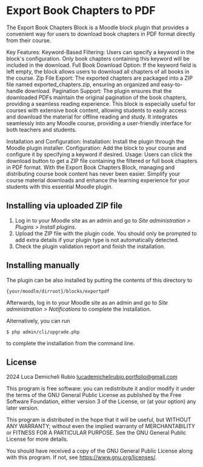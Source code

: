# Export Book Chapters to PDF #

The Export Book Chapters Block is a Moodle block plugin that provides a convenient way for users to download book chapters in PDF format directly from their course.

Key Features:
Keyword-Based Filtering: Users can specify a keyword in the block's configuration. Only book chapters containing this keyword will be included in the download.
Full Book Download Option: If the keyword field is left empty, the block allows users to download all chapters of all books in the course.
Zip File Export: The exported chapters are packaged into a ZIP file named exported_chapters.zip, ensuring an organized and easy-to-handle download.
Pagination Support: The plugin ensures that the downloaded PDFs maintain the original pagination of the book chapters, providing a seamless reading experience.
This block is especially useful for courses with extensive book content, allowing students to easily access and download the material for offline reading and study. It integrates seamlessly into any Moodle course, providing a user-friendly interface for both teachers and students.

Installation and Configuration:
Installation: Install the plugin through the Moodle plugin installer.
Configuration: Add the block to your course and configure it by specifying a keyword if desired.
Usage: Users can click the download button to get a ZIP file containing the filtered or full book chapters in PDF format.
With the Export Book Chapters Block, managing and distributing course book content has never been easier. Simplify your course material downloads and enhance the learning experience for your students with this essential Moodle plugin.

## Installing via uploaded ZIP file ##

1. Log in to your Moodle site as an admin and go to _Site administration >
   Plugins > Install plugins_.
2. Upload the ZIP file with the plugin code. You should only be prompted to add
   extra details if your plugin type is not automatically detected.
3. Check the plugin validation report and finish the installation.

## Installing manually ##

The plugin can be also installed by putting the contents of this directory to

    {your/moodle/dirroot}/blocks/exportpdf

Afterwards, log in to your Moodle site as an admin and go to _Site administration >
Notifications_ to complete the installation.

Alternatively, you can run

    $ php admin/cli/upgrade.php

to complete the installation from the command line.

## License ##

2024 Luca Demicheli Rubio <lucademichelirubio.portfolio@gmail.com>

This program is free software: you can redistribute it and/or modify it under
the terms of the GNU General Public License as published by the Free Software
Foundation, either version 3 of the License, or (at your option) any later
version.

This program is distributed in the hope that it will be useful, but WITHOUT ANY
WARRANTY; without even the implied warranty of MERCHANTABILITY or FITNESS FOR A
PARTICULAR PURPOSE.  See the GNU General Public License for more details.

You should have received a copy of the GNU General Public License along with
this program.  If not, see <https://www.gnu.org/licenses/>.
